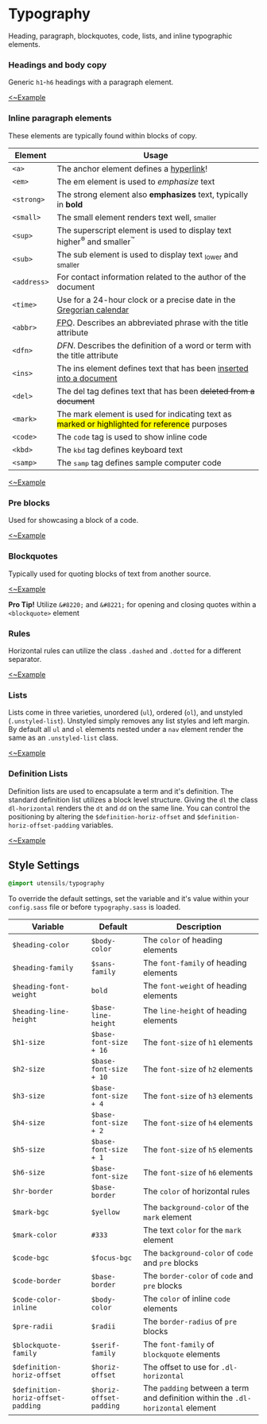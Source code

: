 # Typography
Heading, paragraph, blockquotes, code, lists, and inline typographic
elements.

### Headings and body copy
Generic `h1`-`h6` headings with a paragraph element.

[<~Example](markup/typography_headings.html.haml)

### Inline paragraph elements
These elements are typically found within blocks of copy.

Element     | Usage
----------- | ----------------------------------------------
`<a>`       | The anchor element defines a [hyperlink](http://www.modeset.com/)!
`<em>`      | The em element is used to _emphasize_ text
`<strong>`  | The strong element also <strong>emphasizes</strong> text, typically in <strong>bold</strong>
`<small>`   | The small element renders text well, <small>smaller</small>
`<sup>`     | The superscript element is used to display text higher<sup>&reg;</sup> and smaller<sup>&trade;</sup>
`<sub>`     | The sub element is used to display text <sub>lower</sub> and <sub>smaller</sub>
`<address>` | For contact information related to the author of the document
`<time>`    | Use for a <time>24-hour</time> clock or a precise date in the [Gregorian calendar](http://en.wikipedia.org/wiki/Gregorian_calendar)
`<abbr>`    | <abbr title="For Placement Only">FPO</abbr>. Describes an abbreviated phrase with the title attribute
`<dfn>`     | <dfn title="This is a definition">DFN</dfn>. Describes the definition of a word or term with the title attribute
`<ins>`     | The ins element defines text that has been <ins>inserted into a document</ins>
`<del>`     | The del tag defines text that has been <del>deleted from a document</del>
`<mark>`    | The mark element is used for indicating text as <mark>marked or highlighted for reference</mark> purposes
`<code>`    | The <code>code</code> tag is used to show inline code
`<kbd>`     | The <kbd>kbd</kbd> tag defines keyboard text
`<samp>`    | The <samp>samp</samp> tag defines sample computer code

[<~Example](markup/typography_inline.html.haml)

### Pre blocks
Used for showcasing a block of a code.

[<~Example](markup/typography_pre.html.haml)

### Blockquotes
Typically used for quoting blocks of text from another source.

[<~Example](markup/typography_blockquote.html.haml)

**Pro Tip!** Utilize `&#8220;` and `&#8221;` for opening and closing
quotes within a `<blockquote>` element

### Rules
Horizontal rules can utilize the class `.dashed` and `.dotted` for a
different separator.

[<~Example](markup/typography_rules.html.haml)

### Lists
Lists come in three varieties, unordered (`ul`), ordered (`ol`), and
unstyled (`.unstyled-list`). Unstyled simply removes any list styles and
left margin. By default all `ul` and `ol` elements nested under a `nav`
element render the same as an `.unstyled-list` class.

[<~Example](markup/typography_lists.html.haml)

### Definition Lists
Definition lists are used to encapsulate a term and it's definition. The
standard definition list utilizes a block level structure. Giving the
`dl` the class `dl-horizontal` renders the `dt` and `dd` on the same
line. You can control the positioning by altering the
`$definition-horiz-offset` and `$definition-horiz-offset-padding`
variables.

[<~Example](markup/typography_definition.html.haml)

## Style Settings
```sass
@import utensils/typography
```

To override the default settings, set the variable and it's value within
your `config.sass` file or before `typography.sass` is loaded.

Variable                           | Default                 | Description
---------------------------------- | ----------------------- | -------------------------------------------
`$heading-color`                   | `$body-color`           | The `color` of heading elements
`$heading-family`                  | `$sans-family`          | The `font-family` of heading elements
`$heading-font-weight`             | `bold`                  | The `font-weight` of heading elements
`$heading-line-height`             | `$base-line-height`     | The `line-height` of heading elements
`$h1-size`                         | `$base-font-size + 16`  | The `font-size` of `h1` elements
`$h2-size`                         | `$base-font-size + 10`  | The `font-size` of `h2` elements
`$h3-size`                         | `$base-font-size + 4`   | The `font-size` of `h3` elements
`$h4-size`                         | `$base-font-size + 2`   | The `font-size` of `h4` elements
`$h5-size`                         | `$base-font-size + 1`   | The `font-size` of `h5` elements
`$h6-size`                         | `$base-font-size`       | The `font-size` of `h6` elements
`$hr-border`                       | `$base-border`          | The `color` of horizontal rules
`$mark-bgc`                        | `$yellow`               | The `background-color` of the `mark` element
`$mark-color`                      | `#333`                  | The text `color` for the `mark` element
`$code-bgc`                        | `$focus-bgc`            | The `background-color` of `code` and `pre` blocks
`$code-border`                     | `$base-border`          | The `border-color` of `code` and `pre` blocks
`$code-color-inline`               | `$body-color`           | The `color` of inline `code` elements
`$pre-radii`                       | `$radii`                | The `border-radius` of `pre` blocks
`$blockquote-family`               | `$serif-family`         | The `font-family` of `blockquote` elements
`$definition-horiz-offset`         | `$horiz-offset`         | The offset to use for `.dl-horizontal`
`$definition-horiz-offset-padding` | `$horiz-offset-padding` | The `padding` between a term and definition within the `.dl-horizontal` element

